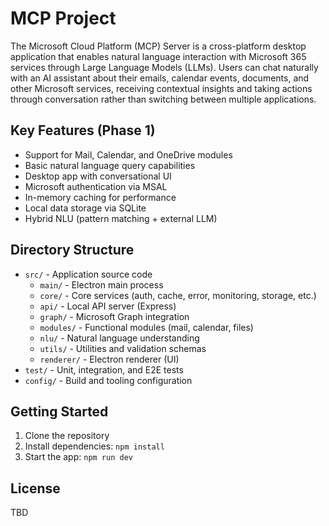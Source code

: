 # MCP Project

The Microsoft Cloud Platform (MCP) Server is a cross-platform desktop application that enables natural language interaction with Microsoft 365 services through Large Language Models (LLMs). Users can chat naturally with an AI assistant about their emails, calendar events, documents, and other Microsoft services, receiving contextual insights and taking actions through conversation rather than switching between multiple applications.

## Key Features (Phase 1)
- Support for Mail, Calendar, and OneDrive modules
- Basic natural language query capabilities
- Desktop app with conversational UI
- Microsoft authentication via MSAL
- In-memory caching for performance
- Local data storage via SQLite
- Hybrid NLU (pattern matching + external LLM)

## Directory Structure
- `src/` - Application source code
  - `main/` - Electron main process
  - `core/` - Core services (auth, cache, error, monitoring, storage, etc.)
  - `api/` - Local API server (Express)
  - `graph/` - Microsoft Graph integration
  - `modules/` - Functional modules (mail, calendar, files)
  - `nlu/` - Natural language understanding
  - `utils/` - Utilities and validation schemas
  - `renderer/` - Electron renderer (UI)
- `test/` - Unit, integration, and E2E tests
- `config/` - Build and tooling configuration

## Getting Started
1. Clone the repository
2. Install dependencies: `npm install`
3. Start the app: `npm run dev`

## License
TBD
